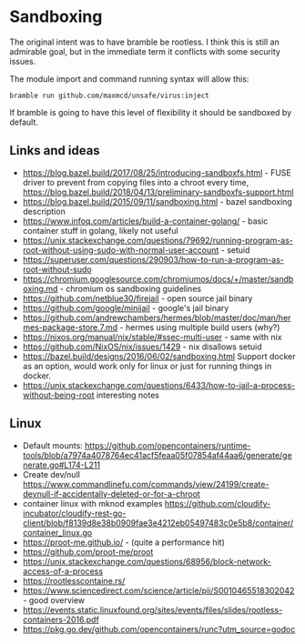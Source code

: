 # Sandboxing

The original intent was to have bramble be rootless. I think this is still an admirable goal, but in the immediate term it conflicts with some security issues.

The module import and command running syntax will allow this:
```
bramble run github.com/maxmcd/unsafe/virus:inject
```
If bramble is going to have this level of flexibility it should be sandboxed by default.

## Links and ideas

- https://blog.bazel.build/2017/08/25/introducing-sandboxfs.html - FUSE driver to prevent from copying files into a chroot every time, https://blog.bazel.build/2018/04/13/preliminary-sandboxfs-support.html
- https://blog.bazel.build/2015/09/11/sandboxing.html - bazel sandboxing description
- https://www.infoq.com/articles/build-a-container-golang/ - basic container stuff in golang, likely not useful
- https://unix.stackexchange.com/questions/79692/running-program-as-root-without-using-sudo-with-normal-user-account - setuid
- https://superuser.com/questions/290903/how-to-run-a-program-as-root-without-sudo
- https://chromium.googlesource.com/chromiumos/docs/+/master/sandboxing.md - chromium os sandboxing guidelines
- https://github.com/netblue30/firejail - open source jail binary
- https://github.com/google/minijail - google's jail binary
- https://github.com/andrewchambers/hermes/blob/master/doc/man/hermes-package-store.7.md - hermes using multiple build users (why?)
- https://nixos.org/manual/nix/stable/#ssec-multi-user - same with nix
- https://github.com/NixOS/nix/issues/1429 - nix disallows setuid
- https://bazel.build/designs/2016/06/02/sandboxing.html
Support docker as an option, would work only for linux or just for running things in docker.
- https://unix.stackexchange.com/questions/6433/how-to-jail-a-process-without-being-root interesting notes


## Linux

- Default mounts: https://github.com/opencontainers/runtime-tools/blob/a7974a4078764ec41acf5feaa05f07854af44aa6/generate/generate.go#L174-L211
- Create dev/null https://www.commandlinefu.com/commands/view/24199/create-devnull-if-accidentally-deleted-or-for-a-chroot
- container linux with mknod examples https://github.com/cloudify-incubator/cloudify-rest-go-client/blob/f8139d8e38b0909fae3e4212eb05497483c0e5b8/container/container_linux.go
- https://proot-me.github.io/ - (quite a performance hit)
- https://github.com/proot-me/proot
- https://unix.stackexchange.com/questions/68956/block-network-access-of-a-process
- https://rootlesscontaine.rs/
- https://www.sciencedirect.com/science/article/pii/S0010465518302042 - good overview
- https://events.static.linuxfound.org/sites/events/files/slides/rootless-containers-2016.pdf
- https://pkg.go.dev/github.com/opencontainers/runc?utm_source=godoc
